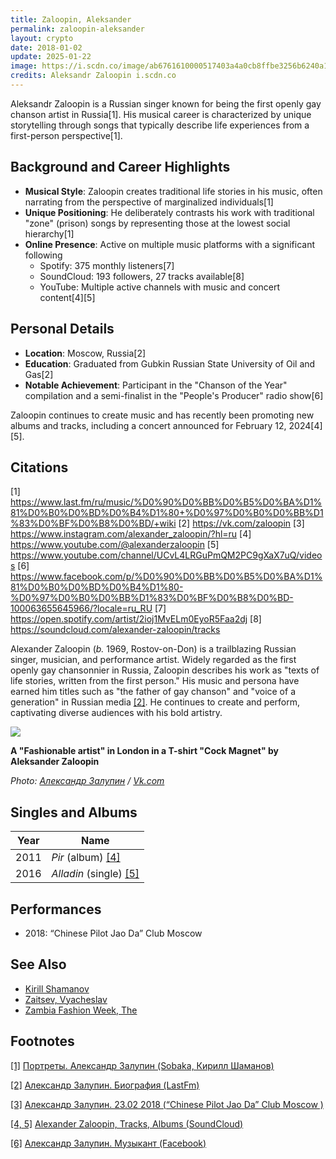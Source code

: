 ```yaml
---
title: Zaloopin, Aleksander
permalink: zaloopin-aleksander
layout: crypto
date: 2018-01-02
update: 2025-01-22
image: https://i.scdn.co/image/ab6761610000517403a4a0cb8ffbe3256b6240a1
credits: Aleksandr Zaloopin i.scdn.co
---
```


Aleksandr Zaloopin is a Russian singer known for being the first openly gay chanson artist in Russia[1]. His musical career is characterized by unique storytelling through songs that typically describe life experiences from a first-person perspective[1].

## Background and Career Highlights

- **Musical Style**: Zaloopin creates traditional life stories in his music, often narrating from the perspective of marginalized individuals[1]
- **Unique Positioning**: He deliberately contrasts his work with traditional "zone" (prison) songs by representing those at the lowest social hierarchy[1]
- **Online Presence**: Active on multiple music platforms with a significant following
  - Spotify: 375 monthly listeners[7]
  - SoundCloud: 193 followers, 27 tracks available[8]
  - YouTube: Multiple active channels with music and concert content[4][5]

## Personal Details

- **Location**: Moscow, Russia[2]
- **Education**: Graduated from Gubkin Russian State University of Oil and Gas[2]
- **Notable Achievement**: Participant in the "Chanson of the Year" compilation and a semi-finalist in the "People's Producer" radio show[6]

Zaloopin continues to create music and has recently been promoting new albums and tracks, including a concert announced for February 12, 2024[4][5].

## Citations

[1] https://www.last.fm/ru/music/%D0%90%D0%BB%D0%B5%D0%BA%D1%81%D0%B0%D0%BD%D0%B4%D1%80+%D0%97%D0%B0%D0%BB%D1%83%D0%BF%D0%B8%D0%BD/+wiki
[2] https://vk.com/zaloopin
[3] https://www.instagram.com/alexander_zaloopin/?hl=ru
[4] https://www.youtube.com/@alexanderzaloopin
[5] https://www.youtube.com/channel/UCvL4LRGuPmQM2PC9gXaX7uQ/videos
[6] https://www.facebook.com/p/%D0%90%D0%BB%D0%B5%D0%BA%D1%81%D0%B0%D0%BD%D0%B4%D1%80-%D0%97%D0%B0%D0%BB%D1%83%D0%BF%D0%B8%D0%BD-100063655645966/?locale=ru_RU
[7] https://open.spotify.com/artist/2ioj1MvELm0EyoR5Faa2dj
[8] https://soundcloud.com/alexander-zaloopin/tracks

Alexander Zaloopin (*b.* 1969, Rostov-on-Don) is a trailblazing Russian singer, musician, and performance artist. Widely regarded as the first openly gay chansonnier in Russia, Zaloopin describes his work as "texts of life stories, written from the first person." His music and persona have earned him titles such as "the father of gay chanson" and "voice of a generation" in Russian media <span id="a2">[\[2\]](#f2)</span>. He continues to create and perform, captivating diverse audiences with his bold artistry.

![](https://pp.userapi.com/c845018/v845018416/949af/BXfYUjSOR9w.jpg)

**A "Fashionable artist" in London in a T-shirt "Cock Magnet" by Aleksander Zaloopin**

*Photo: [Александр Залупин](zaloopin-aleksander) / [Vk.com](https://pp.userapi.com/c845018/v845018416/949af/BXfYUjSOR9w.jpg)*

## Singles and Albums

| Year | Name                  |
|------|-----------------------|
| 2011 | *Pir* (album)         <span id="a4">[\[4\]](#f4)</span> |
| 2016 | *Alladin* (single)    <span id="a5">[\[5\]](#f5)</span> |

## Performances

+ 2018: “Chinese Pilot Jao Da” Club Moscow

## See Also

+ [Kirill Shamanov](shamanov-kirill)
+ [Zaitsev, Vyacheslav](zaitsev-vyacheslav)
+ [Zambia Fashion Week, The](zambia-fashion-week-the)

## Footnotes

[[1]](#a1) <span id="f1"></span> [Портреты. Александр Залупин (Sobaka, Кирилл Шаманов)](http://www.sobaka.ru/city/music/10143)

[[2]](#a2) <span id="f2"></span> [Александр Залупин. Биография (LastFm)](http://www.jao-da.ru/afisha/23-02-2018-aleksandr-zalupin)

[[3]](#a3) <span id="f3"></span> [Александр Залупин. 23.02 2018 (“Chinese Pilot Jao Da” Club Moscow )](http://www.jao-da.ru/afisha/23-02-2018-aleksandr-zalupin)

[[4, 5]](#a4) <span id="f4"></span> [Alexander Zaloopin, Tracks, Albums (SoundCloud)](https://soundcloud.com/alexander-zaloopin)

[[6]](#a6) <span id="f6"></span> [Александр Залупин. Музыкант (Facebook)](https://www.facebook.com/Александр-Залупин-514792745368492/)

